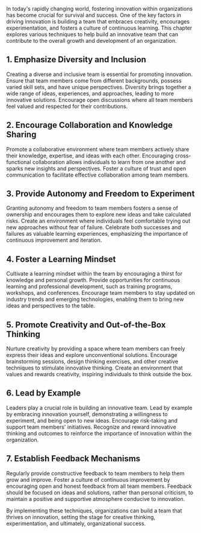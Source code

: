 
In today's rapidly changing world, fostering innovation within organizations has become crucial for survival and success. One of the key factors in driving innovation is building a team that embraces creativity, encourages experimentation, and fosters a culture of continuous learning. This chapter explores various techniques to help build an innovative team that can contribute to the overall growth and development of an organization.

1\. Emphasize Diversity and Inclusion
------------------------------------

Creating a diverse and inclusive team is essential for promoting innovation. Ensure that team members come from different backgrounds, possess varied skill sets, and have unique perspectives. Diversity brings together a wide range of ideas, experiences, and approaches, leading to more innovative solutions. Encourage open discussions where all team members feel valued and respected for their contributions.

2\. Encourage Collaboration and Knowledge Sharing
------------------------------------------------

Promote a collaborative environment where team members actively share their knowledge, expertise, and ideas with each other. Encouraging cross-functional collaboration allows individuals to learn from one another and sparks new insights and perspectives. Foster a culture of trust and open communication to facilitate effective collaboration among team members.

3\. Provide Autonomy and Freedom to Experiment
---------------------------------------------

Granting autonomy and freedom to team members fosters a sense of ownership and encourages them to explore new ideas and take calculated risks. Create an environment where individuals feel comfortable trying out new approaches without fear of failure. Celebrate both successes and failures as valuable learning experiences, emphasizing the importance of continuous improvement and iteration.

4\. Foster a Learning Mindset
----------------------------

Cultivate a learning mindset within the team by encouraging a thirst for knowledge and personal growth. Provide opportunities for continuous learning and professional development, such as training programs, workshops, and conferences. Encourage team members to stay updated on industry trends and emerging technologies, enabling them to bring new ideas and perspectives to the table.

5\. Promote Creativity and Out-of-the-Box Thinking
-------------------------------------------------

Nurture creativity by providing a space where team members can freely express their ideas and explore unconventional solutions. Encourage brainstorming sessions, design thinking exercises, and other creative techniques to stimulate innovative thinking. Create an environment that values and rewards creativity, inspiring individuals to think outside the box.

6\. Lead by Example
------------------

Leaders play a crucial role in building an innovative team. Lead by example by embracing innovation yourself, demonstrating a willingness to experiment, and being open to new ideas. Encourage risk-taking and support team members' initiatives. Recognize and reward innovative thinking and outcomes to reinforce the importance of innovation within the organization.

7\. Establish Feedback Mechanisms
--------------------------------

Regularly provide constructive feedback to team members to help them grow and improve. Foster a culture of continuous improvement by encouraging open and honest feedback from all team members. Feedback should be focused on ideas and solutions, rather than personal criticism, to maintain a positive and supportive atmosphere conducive to innovation.

By implementing these techniques, organizations can build a team that thrives on innovation, setting the stage for creative thinking, experimentation, and ultimately, organizational success.
